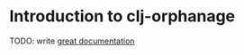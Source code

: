 # Introduction to clj-orphanage

TODO: write [great documentation](http://jacobian.org/writing/great-documentation/what-to-write/)
